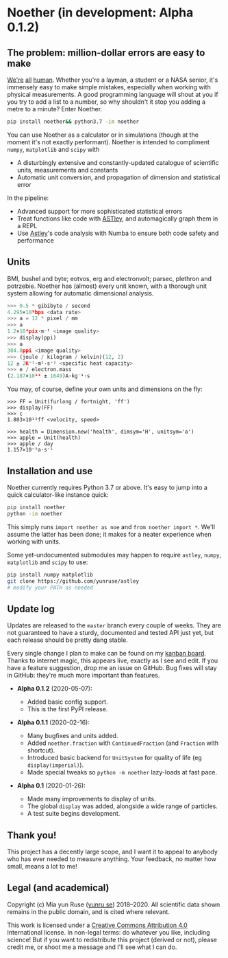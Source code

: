 # Noether (in development: Alpha 0.1.2)

## The problem: million-dollar errors are easy to make

[We're](https://medium.com/predict/a-328-million-dollar-conversion-error-f6d525c85fd2) [all](https://www.pri.org/stories/2012-02-23/new-clues-emerge-centuries-old-swedish-shipwreck) [human](https://www.bbc.co.uk/news/magazine-27509559).
Whether you're a layman, a student or a NASA senior, it's immensely easy to make simple mistakes, especially when working with physical measurements. A good programming language will shout at you if you try to add a list to a number, so why shouldn't it stop you adding a metre to a minute? Enter Noether.

```bash
pip install noether&& python3.7 -im noether
```

You can use Noether as a calculator or in simulations (though at the moment it's not exactly performant). Noether is intended to compliment `numpy`, `matplotlib` and `scipy` with

- A disturbingly extensive and constantly-updated catalogue of scientific units, measurements and constants
- Automatic unit conversion, and propagation of dimension and statistical error

In the pipeline:

- Advanced support for more sophisticated statistical errors 
- Treat functions like code with [ASTley], and automagically graph them in a REPL
- Use [Astley]'s code analysis with Numba to ensure both code safety and performance 

[Astley]: https://github.com/yunruse/astley

## Units

BMI, bushel and byte; eotvos, erg and electronvolt; parsec, plethron and potrzebie. Noether has (almost) every unit known, with a thorough unit system allowing for automatic dimensional analysis.

```python
>>> 0.5 * gibibyte / second
4.295×10⁹bps <data rate>
>>> a = 12 * pixel / mm
>>> a
1.2×10⁴pix·m⁻¹ <image quality>
>>> display(ppi)
>>> a
304.8ppi <image quality>
>>> (joule / kilogram / kelvin)(12, 2)
12 ± 2K⁻¹·m²·s⁻² <specific heat capacity>
>>> e / electron.mass
(2.187×10¹¹ ± 1649)A·kg⁻¹·s
```

You may, of course, define your own units and dimensions on the fly:

```
>>> FF = Unit(furlong / fortnight, 'ff')
>>> display(FF)
>>> c
1.803×10¹²ff <velocity, speed>

>>> health = Dimension.new('health', dimsym='H', unitsym='a')
>>> apple = Unit(health)
>>> apple / day
1.157×10⁻⁵a·s⁻¹
```

## Installation and use

Noether currently requires Python 3.7 or above. It's easy to jump into a quick calculator-like instance quick:

```bash
pip install noether
python -im noether
```

This simply runs `import noether as noe` and `from noether import *`. We'll assume the latter has been done; it makes for a neater experience when working with units.

Some yet-undocumented submodules may happen to require `astley`,  `numpy`, `matplotlib` and `scipy` to use:

```bash
pip install numpy matplotlib
git clone https://github.com/yunruse/astley
# modify your PATH as needed
```

## Update log

Updates are released to the `master` branch every couple of weeks. They are not guaranteed to have a sturdy, documented and tested API just yet, but each release should be pretty dang stable.

Every single change I plan to make can be found on my [kanban board]. Thanks to internet magic, this appears live, exactly as I see and edit. If you have a feature suggestion, drop me an issue on GitHub. Bug fixes will stay in GitHub: they're much more important than features.

[kanban board]: https://www.notion.so/714348466a284bd1b0d1942c81688579

 - **Alpha 0.1.2** (2020-05-07):
   - Added basic config support.
   - This is the first PyPI release.

 - **Alpha 0.1.1** (2020-02-16):
   - Many bugfixes and units added.
   - Added `noether.fraction` with `ContinuedFraction` (and `Fraction` with shortcut).
   - Introduced basic backend for `UnitSystem` for quality of life (eg `display(imperial)`).
   - Made special tweaks so `python -m noether` lazy-loads at fast pace.

 - **Alpha 0.1** (2020-01-26):
   - Made many improvements to display of units.
   - The global `display` was added, alongside a wide range of particles.
   - A test suite begins development.

## Thank you!

This project has a decently large scope, and I want it to appeal to anybody who has ever needed to measure anything. Your feedback, no matter how small, means a lot to me!

## Legal (and academical)

Copyright (c) Mia yun Ruse ([yunru.se]) 2018–2020.
All scientific data shown remains in the public domain, and is cited where relevant.

This work is licensed under a [Creative Commons Attribution 4.0](cc) International
license. In non-legal terms: do whatever you like, including science! But if you
want to redistribute this project (derived or not), please credit me, or shoot me a
message and I'll see what I can do.

[yunru.se]: https://yunru.se/
[cc]: https://creativecommons.org/licenses/by/4.0/
